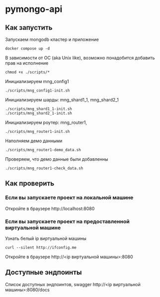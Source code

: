 # pymongo-api

## Как запустить

Запускаем mongodb кластер и приложение

```shell
docker compose up -d
```

В зависимости от ОС (aka Unix like), возможно понадобится добавить прав на исполнение
```shell
chmod +x ./scripts/*
```
Инициализируем mng_config1
```shell
./scripts/mng_config1-init.sh
```

Инициализируем шарды: mng_shard1_1, mng_shard2_1
```shell
./scripts/mng_shard1_1-init.sh
./scripts/mng_shard2_1-init.sh
```

Инициализируем роутер: mng_router1,
```shell
./scripts/mng_router1-init.sh
```

Наполняем демо данными
```shell
./scripts/mng_router1-demo_data.sh
```

Проверяем, что демо данные были добавленны
```shell
./scripts/mng_router1-check_data.sh
```

## Как проверить

### Если вы запускаете проект на локальной машине

Откройте в браузере http://localhost:8080

### Если вы запускаете проект на предоставленной виртуальной машине

Узнать белый ip виртуальной машины

```shell
curl --silent http://ifconfig.me
```

Откройте в браузере http://<ip виртуальной машины>:8080

## Доступные эндпоинты

Список доступных эндпоинтов, swagger http://<ip виртуальной машины>:8080/docs